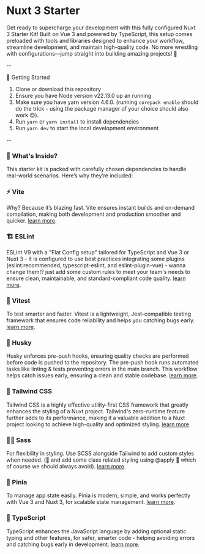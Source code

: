 # Nuxt 3 Starter
Get ready to supercharge your development with this fully configured Nuxt 3 Starter Kit! Built on Vue 3 and powered by TypeScript, this setup comes preloaded with tools and libraries designed to enhance your workflow, streamline development, and maintain high-quality code. No more wrestling with configurations—jump straight into building amazing projects! 🙌

--

🚀 Getting Started
1. Clone or download this repository
2. Ensure you have Node version v22.13.0 up an running
3. Make sure you have yarn version 4.6.0. (running `corepack enable` should do the trick - using the package manager of your choice should also work 😉).
4. Run `yarn` or `yarn install` to install dependencies
5. Run `yarn dev` to start the local development environment

--

### 🚀 What's Inside?
This starter kit is packed with carefully chosen dependencies to handle real-world scenarios. Here’s why they’re included:

### ⚡️ Vite
Why? Because it’s blazing fast. Vite ensures instant builds and on-demand compilation, making both development and production smoother and quicker.
[learn more](https://vitejs.dev/).

### 🏗️ ESLint
ESLint V9 with a "Flat Config setup" tailored for TypeScript and Vue 3 or Nuxt 3 - it is configured to use best practices integrating some plugins (eslint:recommended, typescript-eslint, and eslint-plugin-vue) - wanna change them!? just add some custom rules to meet your team's needs to ensure clean, maintainable, and standard-compliant code quality.
[learn more](https://eslint.org/blog/2024/04/eslint-v9.0.0-released/).

### 🧪 Vitest
To test smarter and faster. Vitest is a lightweight, Jest-compatible testing framework that ensures code reliability and helps you catching bugs early. 
[learn more](https://vitest.dev/).

### 🐶 Husky
Husky enforces pre-push hooks, ensuring quality checks are performed before code is pushed to the repository. The pre-push hook runs automated tasks like linting & tests preventing errors in the main branch. This workflow helps catch issues early, ensuring a clean and stable codebase.
[learn more](https://typicode.github.io/husky/).

### 💅 Tailwind CSS
Tailwind CSS is a highly effective utility-first CSS framework that greatly enhances the styling of a Nuxt project. Tailwind's zero-runtime feature further adds to its performance, making it a valuable addition to a Nuxt project looking to achieve high-quality and optimized styling.
[learn more](https://tailwindcss.com).

### 👩‍🎤 Sass
For flexibility in styling. Use SCSS alongside Tailwind to add custom styles when needed. (🤫 and add some class related styling using @apply 🤌 which of course we should always avoid).
[learn more](https://sass-lang.com/).

### 🍍 Pinia
To manage app state easily. Pinia is modern, simple, and works perfectly with Vue 3 and Nuxt 3, for scalable state management.
[learn more](https://pinia.vuejs.org).

### 🤌 TypeScript
TypeScript enhances the JavaScript language by adding optional static typing and other features, for safer, smarter code - helping avoiding errors and catching bugs early in development.
[learn more](https://www.typescriptlang.org/).

<!-- ### Storybook
Storybook streamlines the UI development process by allowing for isolated development of individual components. It provides better visualization and collaboration, making it easier for teams to work together and create a better end product.
[learn more](https://storybook.js.org/docs/vue/get-started/introduction). -->
